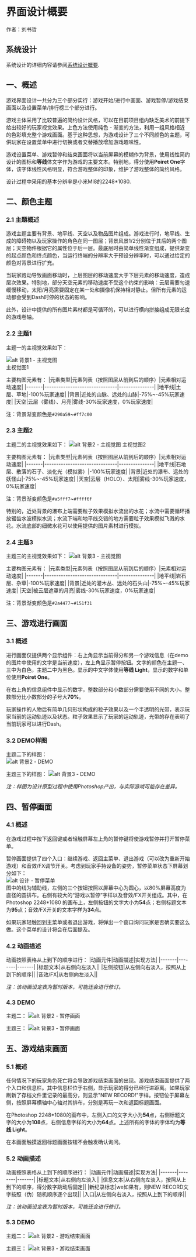 # 界面设计概要

作者：刘书哲  

## 系统设计  
系统设计的详细内容请参阅[系统设计概要](./SystemDesignOverview.md).

## 一、概述  
游戏界面设计一共分为三个部分实行：游戏开始/进行中画面、游戏暂停/游戏结束画面以及设置菜单/排行榜三个部分进行。

游戏主体采用了比较普遍的简约设计风格，可以在目前项目组内缺乏美术的前提下给出较好的玩家视觉效果。上色方法使用纯色 - 渐变的方法，利用一组风格相近的色彩填充整个游戏画面。基于这种思想，为游戏设计了三个不同颜色的主题，可供玩家在设置菜单中进行切换或者交替播放增加游戏趣味性。

游戏设置菜单、游戏暂停和结束画面将以当前屏幕的模糊作为背景，使用线性简约设计的图标和**等线**体文字作为游戏的主要文本。特别地，得分使用**Poiret One**字体，该字体线性风格明显，符合游戏整体的印象，维护了游戏整体的简约风格。

设计过程中采用的基本分辨率是小米MI8的2248*1080.

## 二、颜色主题

### 2.1 主题概述  
游戏主题主要有背景、地平线、天空以及物品图片组成。游戏进行时，地平线、生成的障碍物以及玩家操作的角色在同一图层；背景风景1/2分别位于其后的两个图层；天空物件根据它的属性位于后一层。最底层时由简单线性渐变组成，提供渐变的起点颜色和终点颜色，当运行终端的分辨率大于预设分辨率时，可以通过给定的颜色对背景进行扩充。

当玩家跑动导致画面移动时，上层图层的移动速度大于下层元素的移动速度，造成层次效果。特别地，部分天空元素的移动速度不受这个约束的影响：云层需要匀速缓慢移动，太阳/月亮需要固定在某一处和摄像机保持相对静止。但所有元素的运动都会受到Dash时停的状态的影响。

此外，设计中提供的所有图片素材都是可循环的，可以进行横向拼接组成无限长度的游戏卷轴。

### 2.2 主题1

主题一的主视觉效果如下：  

![alt 背景1 - 主视觉图](.\assets\THEME1_MAIN.png)  
主视觉图1

主要构图元素有：
|元素类型|元素列表（按照图层从前到后的顺序）|元素相对运动速度|
|-------|-------------------------------|---------------|
|地平线|土层、草地|-100%玩家速度|
|背景|近处的山脉、远处的山脉|-75%~-45%玩家速度|
|天空|云层（雾线）、月亮|雾线-30%玩家速度，0%玩家速度|

注：背景渐变颜色是`#290a59`~`#ff7c00`

### 2.3 主题2

主题二的主视觉效果如下：
![alt 背景2 - 主视觉图](.\assets\THEME2_MAIN.png)
主视觉图2

主要构图元素有：
|元素类型|元素列表（按照图层从前到后的顺序）|元素相对运动速度|
|-------|-------------------------------|---------------|
|地平线|石地层、散落的石子、淡化光（模拟雾）|-100%玩家速度|
|背景|近处的瀑布、远处的妖怪山|-75%~-45%玩家速度|
|天空|云层（HOLO）、太阳|雾线-30%玩家速度，0%玩家速度|

注：背景渐变颜色是`#a5fff7`~`#ffff6f`

特别的，近处背景的瀑布上端需要粒子效果模拟水流出的水花；水流中需要循环播放锯齿水波模拟水流；水流下端和地平线交错的地方需要粒子效果模拟飞溅的水花。水流底部的细微水花可以使用提供的图片素材进行模拟。

### 2.4 主题3

主题三的主视觉效果如下：
![alt 背景3 - 主视觉图](.\assets\THEME3_MAIN.png)

主要构图元素有：
|元素类型|元素列表（按照图层从前到后的顺序）|元素相对运动速度|
|-------|-------------------------------|---------------|
|地平线|岩石层、杂草|-100%玩家速度|
|背景|近处的灌木丛、远处的石头山|-75%~-45%玩家速度|
|天空|被云层遮罩的月亮|雾线-30%玩家速度，0%玩家速度|

注：背景渐变颜色是`#2a4477`~`#151f31`

## 三、游戏进行画面

### 3.1 概述  
进行画面仅提供两个显示组件：右上角显示当前得分和另一个游戏信息（在demo的图片中使用的文字是当前速度），左上角显示暂停按钮。文字的颜色在主题一、三中为白色，主题二中为黑色。显示的中文字体使用**等线 Light**，显示的数字和单位使用**Poiret One**。

在右上角的信息组件中显示的数字，整数部分和小数部分需要使用不同的大小。整数部分比小数部分的子号大**70%**。

玩家操作的人物后有简单几何形状构成的粒子效果以及一个半透明的光带，表示玩家当前的运动轨迹以及状态。粒子效果显示了玩家的运动轨迹，光带的存在表明了当前玩家可以进行Dash。

### 3.2 DEMO样图  
主题二下的样图：  
![alt 背景2 - DEMO](.\assets\THEME2_DEMO.png)

主题三下的样图：
![alt 背景3 - DEMO](.\assets\THEME3_DEMO.png)

*注：样图为设计原型过程中使用Photoshop产出，与实际游戏可能存在差异。*

## 四、暂停画面  
### 4.1 概述  
在游戏过程中按下返回键或者轻触屏幕左上角的暂停键将使游戏暂停并打开暂停菜单。

暂停画面提供了四个入口：继续游戏、返回主菜单、退出游戏（可以改为重新开始游戏）和音效/FX调节开关。考虑到玩家手持设备的姿势，暂停菜单状态下屏幕划分如下：  
![alt 设计 - 暂停菜单](.\assets\DESIGN_PAUSE.png)  
图中的线为辅助线，左侧的三个按钮按照以屏幕中心为圆心，以80%屏幕高度为直径的圆排布。右侧有较大的“游戏以暂停”字样以及音效/FX开关组成。其中，在Photoshop 2248*1080 的画布上，左侧按钮的文字大小为**54**点；右侧标题文本为**95**点；音效/FX开关的文本字样为**34**点。

如果玩家轻触回到主菜单或者退出游戏，将弹出一个窗口询问玩家是否确实要这么做。这个菜单的设计将会在后面提及。

### 4.2 动画描述
动画按照表格从上到下的顺序进行：
|动画元件|动画描述|实现方法|
|-------|--------|-------|
|标题文本|从右侧向左淡入||
|左侧按钮|从左侧向右淡入，按照从上到下的顺序||
|音效/FX|从右侧向左淡入||

*注：该动画设定表为暂时版本，可能还会进行修订。*

### 4.3 DEMO  
主题二：
![alt 背景2 - 暂停画面](.\assets\THEME2_PAUSE.png)

主题三：
![alt 背景3 - 暂停画面](.\assets\THEME3_PAUSE.png)

## 五、游戏结束画面
### 5.1 概述  
任何情况下的玩家角色死亡将会导致游戏结束画面的出现。游戏结束画面提供了两个入口和信息栏。其中信息栏位于右侧，显示玩家的得分已经行进距离。如果玩家刷新了存档文件里记录的最高分，则显示"NEW RECORD!"字样。按钮位于屏幕左侧，按照屏幕横轴中心轴对其排布，分别是再玩一次和返回标题画面。

在Photoshop 2248*1080的画布中，左侧入口的文字大小为**54**点，右侧标题文字的大小为**108**点，右侧信息字样的大小为**64**点。上述所有的字体的字体均为**等线 Light**。

在本画面触摸返回标题画面按钮不会触发确认询问。

### 5.2 动画描述  
动画按照表格从上到下的顺序进行：
|动画元件|动画描述|实现方法|
|-------|--------|-------|
|标题文本|从右侧向左淡入||
|信息文本|从右侧向左淡入，按照从上到下的顺序，得分数字跳动后固定||
|新纪录标志|we如果有，则NEW RECORD文字按照（伪）随机顺序逐个出现||
|入口|从左侧向右淡入，按照从上到下的顺序||

*注：该动画设定表为暂时版本，可能还会进行修订。*

### 5.3 DEMO  
主题二：
![alt 背景2 - 游戏结束画面](.\assets\THEME2_GAMEOVER.png)

主题三：
![alt 背景3 - 游戏结束画面](.\assets\THEME3_GAMEOVER.png)
